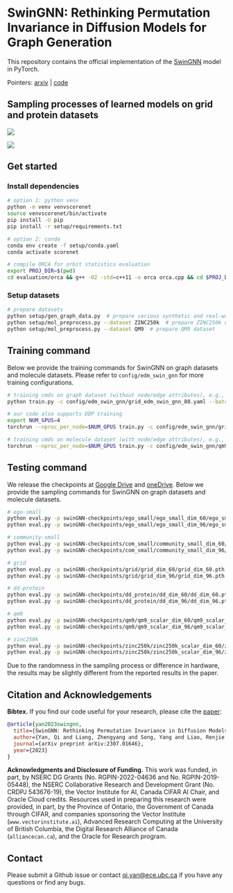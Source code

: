 # SwinGNN: Rethinking Permutation Invariance in Diffusion Models for Graph Generation
This repository contains the official implementation of the [SwinGNN](https://arxiv.org/abs/2307.01646) model in PyTorch.

Pointers: [arxiv](https://arxiv.org/abs/2307.01646) | [code](https://github.com/DSL-Lab/SwinGNN)

## Sampling processes of learned models on grid and protein datasets
![](asset/animation_grid.gif)

![](asset/animation_dd_protein.gif)

## Get started
### Install dependencies
```bash
# option 1: python venv
python -m venv venvscorenet
source venvscorenet/bin/activate
pip install -U pip
pip install -r setup/requirements.txt

# option 2: conda
conda env create -f setup/conda.yaml
conda activate scorenet

# compile ORCA for orbit statistics evaluation
export PROJ_DIR=$(pwd)
cd evaluation/orca && g++ -O2 -std=c++11 -o orca orca.cpp && cd $PROJ_DIR
```
### Setup datasets
```bash
# prepare datasets
python setup/gen_graph_data.py  # prepare various synthetic and real-world graph datasets
python setup/mol_preprocess.py --dataset ZINC250k  # prepare ZINC250k dataset
python setup/mol_preprocess.py --dataset QM9  # prepare QM9 dataset
```


## Training command
Below we provide the training commands for SwinGNN on graph datasets and molecule datasets.
Please refer to `config/edm_swin_gnn` for more training configurations.
```bash
# training cmds on graph dataset (without node/edge attributes), e.g., to train on grid dataset
python train.py -c config/edm_swin_gnn/grid_edm_swin_gnn_80.yaml --batch_size 10 -m=grid

# our code also supports DDP training
export NUM_GPUS=4
torchrun --nproc_per_node=$NUM_GPUS train.py -c config/edm_swin_gnn/grid_edm_swin_gnn_80.yaml --batch_size 40 --ddp -m=grid_ddp

# training cmds on molecule dataset (with node/edge attributes), e.g., to train on QM9 dataset
torchrun --nproc_per_node=$NUM_GPUS train.py -c config/edm_swin_gnn/qm9_edm_swin_gnn.yaml --feature_dims 60 --node_encoding one_hot --edge_encoding one_hot --batch_size 10240 --ddp -m qm9
```

## Testing command
We release the checkpoints at [Google Drive](https://drive.google.com/drive/folders/1qCHD6c0Fr5Dymo8qru8UakwIwpHmU9eA?usp=sharing) and [oneDrive](https://1drv.ms/f/s!AnkbqTET-eNqgoYjheispuweUMWkxA?e=jfZ7UO).
Below we provide the sampling commands for SwinGNN on graph datasets and molecule datasets.
```bash
# ego-small
python eval.py -p swinGNN-checkpoints/ego_small/ego_small_dim_60/ego_small_dim_60.pth --use_ema 0.9 -m eval_ego_small 
python eval.py -p swinGNN-checkpoints/ego_small/ego_small_dim_96/ego_small_dim_96.pth --use_ema 0.99 -m eval_ego_small 

# community-small
python eval.py -p swinGNN-checkpoints/com_small/community_small_dim_60/community_small_dim_60.pth --use_ema 0.99 -m eval_com_small 
python eval.py -p swinGNN-checkpoints/com_small/community_small_dim_96/community_small_dim_96.pth --use_ema 0.95 -m eval_com_small

# grid
python eval.py -p swinGNN-checkpoints/grid/grid_dim_60/grid_dim_60.pth --use_ema 0.99 -m eval_grid 
python eval.py -p swinGNN-checkpoints/grid/grid_dim_96/grid_dim_96.pth --use_ema 0.95 -m eval_grid 

# dd-protein
python eval.py -p swinGNN-checkpoints/dd_protein/dd_dim_60/dd_dim_60.pth --use_ema 0.9999 -m eval_dd_protein
python eval.py -p swinGNN-checkpoints/dd_protein/dd_dim_96/dd_dim_96.pth --use_ema 0.9999 -m eval_dd_protein 

# qm9
python eval.py -p swinGNN-checkpoints/qm9/qm9_scalar_dim_60/qm9_scalar_dim_60.pth --use_ema 0.9999 -m eval_qm9
python eval.py -p swinGNN-checkpoints/qm9/qm9_scalar_dim_96/qm9_scalar_dim_96.pth --use_ema 0.9999 -m eval_qm9

# zinc250k
python eval.py -p swinGNN-checkpoints/zinc250k/zinc250k_scalar_dim_60/zinc250k_scalar_dim_60.pth --use_ema 0.9999 -m eval_zinc250k
python eval.py -p swinGNN-checkpoints/zinc250k/zinc250k_scalar_dim_96/zinc250k_scalar_dim_96.pth --use_ema 0.9999 -m eval_zinc250k
```
Due to the randomness in the sampling process or difference in hardware, the results may be slightly different from the reported results in the paper.

## Citation and Acknowledgements
**Bibtex.**
If you find our code useful for your research, please cite the [paper](https://arxiv.org/abs/2307.01646):
```bibtex
@article{yan2023swingnn,
  title={SwinGNN: Rethinking Permutation Invariance in Diffusion Models for Graph Generation},
  author={Yan, Qi and Liang, Zhengyang and Song, Yang and Liao, Renjie and Wang, Lele},
  journal={arXiv preprint arXiv:2307.01646},
  year={2023}
}
```
**Acknowledgments and Disclosure of Funding.**
This work was funded, in part, by NSERC DG Grants (No. RGPIN-2022-04636 and No. RGPIN-2019-05448), the NSERC Collaborative Research and Development Grant (No. CRDPJ 543676-19), the Vector Institute for AI, Canada CIFAR AI Chair, and Oracle Cloud credits. Resources used in preparing this research were provided, in part, by the Province of Ontario, the Government of Canada through CIFAR, and companies sponsoring the Vector Institute
(`www.vectorinstitute.ai`), Advanced Research Computing at the University of British Columbia,
the Digital Research Alliance of Canada (`alliancecan.ca`), and the Oracle for Research program.

## Contact
Please submit a Github issue or contact [qi.yan@ece.ubc.ca](mailto:qi.yan@ece.ubc.ca) if you have any questions or find any bugs.
